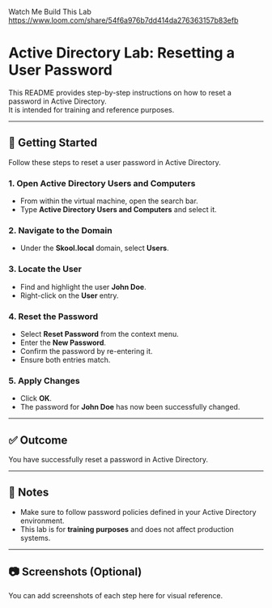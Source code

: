 Watch Me Build This Lab
https://www.loom.com/share/54f6a976b7dd414da276363157b83efb

# Active Directory Lab: Resetting a User Password

This README provides step-by-step instructions on how to reset a password in Active Directory.  
It is intended for training and reference purposes.

---

## 🚀 Getting Started

Follow these steps to reset a user password in Active Directory.

### 1. Open Active Directory Users and Computers
- From within the virtual machine, open the search bar.  
- Type **Active Directory Users and Computers** and select it.

### 2. Navigate to the Domain
- Under the **Skool.local** domain, select **Users**.

### 3. Locate the User
- Find and highlight the user **John Doe**.  
- Right-click on the **User** entry.

### 4. Reset the Password
- Select **Reset Password** from the context menu.  
- Enter the **New Password**.  
- Confirm the password by re-entering it.  
- Ensure both entries match.

### 5. Apply Changes
- Click **OK**.  
- The password for **John Doe** has now been successfully changed.

---

## ✅ Outcome
You have successfully reset a password in Active Directory.

---

## 📌 Notes
- Make sure to follow password policies defined in your Active Directory environment.  
- This lab is for **training purposes** and does not affect production systems.

---

## 📷 Screenshots (Optional)
You can add screenshots of each step here for visual reference.
